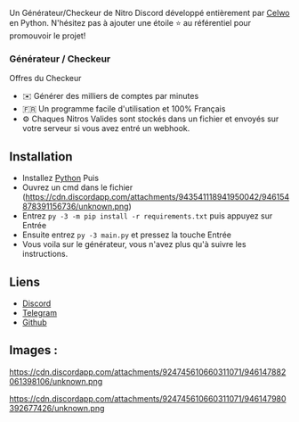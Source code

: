 Un Générateur/Checkeur de Nitro Discord développé entièrement par [Celwo](https://github.com/Celwo) en Python.
N'hésitez pas à ajouter une étoile ⭐ au référentiel pour promouvoir le projet!

### Générateur / Checkeur

Offres du Checkeur
*   ✉️ Générer des milliers de comptes par minutes
*   🇫🇷 Un programme facile d'utilisation et 100% Français
*   ⚙️ Chaques Nitros Valides sont stockés dans un fichier et envoyés sur votre serveur si vous avez entré un webhook.

## Installation
* Installez [Python](https://www.python.org/downloads/) Puis
* Ouvrez un cmd dans le fichier (https://cdn.discordapp.com/attachments/943541118941950042/946154878391156736/unknown.png)
* Entrez `py -3 -m pip install -r requirements.txt` puis appuyez sur Entrée
* Ensuite entrez `py -3 main.py` et pressez la touche Entrée
* Vous voila sur le générateur, vous n'avez plus qu'à suivre les instructions.

## Liens

*   [Discord](https://discord.gg/vm2uWghVPT)
*   [Telegram](https://t.me/FlipGen)
*   [Github](https://github.com/Celwo/)

## Images :
https://cdn.discordapp.com/attachments/924745610660311071/946147882061398106/unknown.png

https://cdn.discordapp.com/attachments/924745610660311071/946147980392677426/unknown.png
